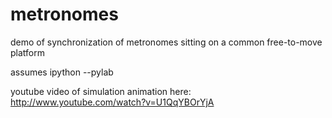metronomes
==========

demo of synchronization of metronomes sitting on a common free-to-move platform

assumes ipython --pylab

youtube video of simulation animation here: http://www.youtube.com/watch?v=U1QqYBOrYjA
